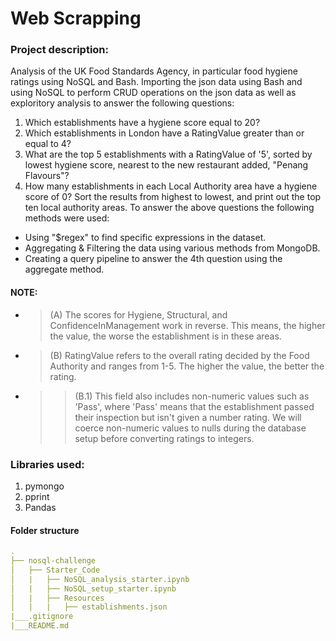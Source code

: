 # Web Scrapping
### Project description:
Analysis of the UK Food Standards Agency, in particular food hygiene ratings using NoSQL and Bash. Importing the json data using Bash and using NoSQL to perform CRUD operations on the json data as well as exploritory analysis to answer the following questions: 
1. Which establishments have a hygiene score equal to 20?
2. Which establishments in London have a RatingValue greater than or equal to 4?
3. What are the top 5 establishments with a RatingValue of '5', sorted by lowest hygiene score, nearest to the new restaurant added, "Penang Flavours"?
4. How many establishments in each Local Authority area have a hygiene score of 0? Sort the results from highest to lowest, and print out the top ten local authority areas.
To answer the above questions the following methods were used: 
* Using "$regex" to find specific expressions in the dataset.
* Aggregating & Filtering the data using various methods from MongoDB. 
* Creating a query pipeline to answer the 4th question using the aggregate method. 

#### NOTE:
* > (A) The scores for Hygiene, Structural, and ConfidenceInManagement work in reverse. This means, the higher the value, the worse the establishment is in these areas.
* > (B) RatingValue refers to the overall rating decided by the Food Authority and ranges from 1-5. The higher the value, the better the rating.
*   > > (B.1) This field also includes non-numeric values such as 'Pass', where 'Pass' means that the establishment passed their inspection but isn't given a number rating. We will coerce non-numeric values to nulls during the database setup before converting ratings to integers.

### Libraries used: 
1. pymongo
2. pprint
3. Pandas

#### Folder structure
``` yml
.
├── nosql-challenge
│   ├── Starter_Code    
│   |   ├── NoSQL_analysis_starter.ipynb
│   |   ├── NoSQL_setup_starter.ipynb
│   |   ├── Resources   
│   |   |   ├── establishments.json                                       
|___.gitignore               
|___README.md
``` 


